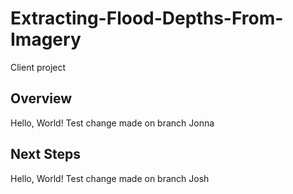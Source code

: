 # Extracting-Flood-Depths-From-Imagery


Client project
## Overview
Hello, World!
Test change made on branch Jonna
## Next Steps
Hello, World!
Test change made on branch Josh
